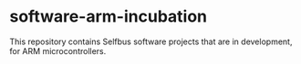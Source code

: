 software-arm-incubation
=======================

This repository contains Selfbus software projects that are
in development, for ARM microcontrollers.
